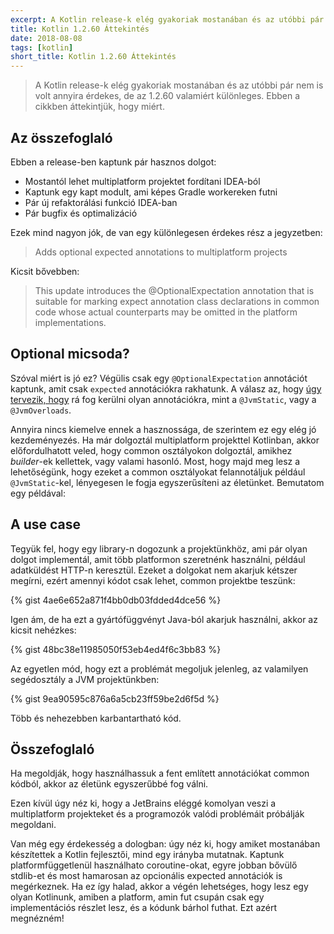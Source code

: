 ```yaml
---
excerpt: A Kotlin release-k elég gyakoriak mostanában és az utóbbi pár nem is volt annyira érdekes, de  az 1.2.60 valamiért különleges. Ebben a cikkben áttekintjük, hogy miért.
title: Kotlin 1.2.60 Áttekintés
date: 2018-08-08
tags: [kotlin]
short_title: Kotlin 1.2.60 Áttekintés
---
```


> A Kotlin release-k elég gyakoriak mostanában és az utóbbi pár nem is volt annyira érdekes, de  az 1.2.60 valamiért különleges. Ebben a cikkben áttekintjük, hogy miért.

## Az összefoglaló

Ebben a release-ben kaptunk pár hasznos dolgot:

- Mostantól lehet multiplatform projektet fordítani IDEA-ból
- Kaptunk egy kapt modult, ami képes Gradle workereken futni
- Pár új refaktorálási funkció IDEA-ban
- Pár bugfix és optimalizáció

Ezek mind nagyon jók, de van egy különlegesen érdekes rész a jegyzetben:

> Adds optional expected annotations to multiplatform projects

Kicsit bővebben:

> This update introduces the @OptionalExpectation annotation that is suitable for marking expect annotation class declarations in common code
> whose actual counterparts may be omitted in the platform implementations.

## Optional micsoda?

Szóval miért is jó ez? Végülis csak egy `@OptionalExpectation` annotációt kaptunk, amit csak `expected` annotációkra rakhatunk.
A válasz az, hogy [úgy tervezik, hogy](https://youtrack.jetbrains.com/issue/KT-24478) rá fog kerülni olyan annotációkra,
mint a `@JvmStatic`, vagy a `@JvmOverloads`.

Annyira nincs kiemelve ennek a hasznossága, de szerintem ez egy elég jó kezdeményezés. Ha már dolgoztál multiplatform
projekttel Kotlinban, akkor előfordulhatott veled, hogy common osztályokon dolgoztál, amikhez *builder*-ek kellettek,
vagy valami hasonló. Most, hogy majd meg lesz a lehetőségünk, hogy ezeket a common osztályokat felannotáljuk például
`@JvmStatic`-kel, lényegesen le fogja egyszerűsíteni az életünket. Bemutatom egy példával:

## A use case

Tegyük fel, hogy egy library-n dogozunk a projektünkhöz, ami pár olyan dolgot implementál, amit több platformon
szeretnénk használni, például adatküldést HTTP-n keresztül.
Ezeket a dolgokat nem akarjuk kétszer megírni, ezért amennyi kódot csak lehet, common projektbe teszünk:

{% gist 4ae6e652a871f4bb0db03fdded4dce56 %}

Igen ám, de ha ezt a gyártófüggvényt Java-ból akarjuk használni, akkor az kicsit nehézkes:

{% gist 48bc38e11985050f53eb4ed4f6c3bb83 %}

Az egyetlen mód, hogy ezt a problémát megoljuk jelenleg, az valamilyen segédosztály a JVM projektünkben:

{% gist 9ea90595c876a6a5cb23ff59be2d6f5d %}

Több és nehezebben karbantartható kód.

## Összefoglaló

Ha megoldják, hogy használhassuk a fent említett annotációkat common kódból, akkor az életünk egyszerűbbé fog válni.

Ezen kívül úgy néz ki, hogy a JetBrains eléggé komolyan veszi a multiplatform projekteket és a programozók valódi
problémáit próbálják megoldani.

Van még egy érdekesség a dologban: úgy néz ki, hogy amiket mostanában készítettek a Kotlin fejlesztői, mind egy irányba
mutatnak. Kaptunk platformfüggetlenül használhato coroutine-okat, egyre jobban bővülő stdlib-et és most hamarosan
az opcionális expected annotációk is megérkeznek. Ha ez így halad, akkor a végén lehetséges, hogy lesz egy olyan
Kotlinunk, amiben a platform, amin fut csupán csak egy implementációs részlet lesz, és a kódunk bárhol futhat.
Ezt azért megnézném!
